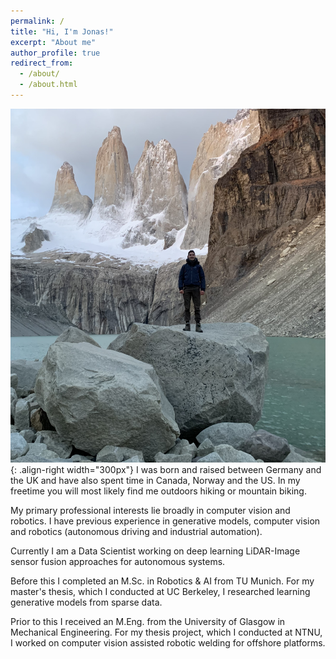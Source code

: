 ```yaml
---
permalink: /
title: "Hi, I'm Jonas!"
excerpt: "About me"
author_profile: true
redirect_from: 
  - /about/
  - /about.html
---
```


![Illustration](/images/IMG-5076.jpg){: .align-right width="300px"}
I was born and raised between Germany and the UK and have also spent time in Canada, Norway and the US. In my freetime you will most likely find me outdoors hiking or mountain biking.

My primary professional interests lie broadly in computer vision and robotics. I have previous experience in generative models, computer vision and robotics (autonomous driving and industrial automation).

Currently I am a Data Scientist working on deep learning LiDAR-Image sensor fusion approaches for autonomous systems.

Before this I completed an M.Sc. in Robotics & AI from TU Munich. For my master's thesis, which I conducted at UC Berkeley, I researched learning generative models from sparse data.

Prior to this I received an M.Eng. from the University of Glasgow in Mechanical Engineering. For my thesis project, which I conducted at NTNU, I worked on computer vision assisted robotic welding for offshore platforms.


<!-- ## Selected Experience

Graduate Research Assistant in Deep Learning for Autonomous Driving. -->
